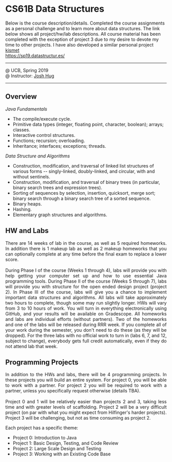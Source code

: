 # CS61B Data Structures 

Below is the course description/details. Completed the course assignments as a personal challenge and to learn more about data structures. The link below shows all project/hw/lab descriptions. All course material has been completed with the exception of project 3 due to my desire to devote my time to other projects. I have also developed a similar personal project [kismet](https://github.com/QuantuMope/kismet) <br />
https://sp19.datastructur.es/

* * *

@ UCB, Spring 2019  
@ Instructor: [Josh Hug](https://www2.eecs.berkeley.edu/Faculty/Homepages/joshhug.html)   

* * *

## Overview

*Java Fundamentals*

- The compile/execute cycle.
- Primitive data types (integer, floating point, character, boolean); arrays; classes.
- Interactive control structures.
- Functions; recursion; overloading.
- Inheritance; interfaces; exceptions; threads.

*Data Structure and Algorithms*

- Construction, modification, and traversal of linked list structures of various forms -- singly-linked, doubly-linked, and circular, with and without sentinels.
- Construction, modification, and traversal of binary trees (in particular, binary search trees and expression trees).
- Sorting of sequences by selection, insertion, quicksort, merge sort; binary search through a binary search tree of a sorted sequence.
- Binary heaps.
- Hashing.
- Elementary graph structures and algorithms.

## HW and Labs

<p align="justify">
There are 14 weeks of lab in the course, as well as 5 required homeworks. In addition there is 1 makeup lab as well as 2 makeup homeworks that you can optionally complete at any time before the final exam to replace a lower score.
<br><br>
During Phase I of the course (Weeks 1 through 4), labs will provide you with help getting your computer set up and how to use essential Java programming tools. During Phase II of the course (Weeks 5 through 7), labs will provide you with structure for the open ended design project (project 2). In Phase III of the course, labs will give you a chance to implement important data structures and algorithms. All labs will take approximately two hours to complete, though some may run slightly longer. HWs will vary from 3 to 10 hours of work. You will turn in everything electronically using GitHub, and your results will be available on Gradescope. All homeworks and labs are individual efforts (without partners). Two of the homeworks and one of the labs will be released during RRR week. If you complete all of your work during the semester, you don't need to do these (as they will be dropped). For the three labs with no official work to turn in (labs 6, 7, and 12, subject to change), everybody gets full credit automatically, even if they do not attend lab that week.
</p>

## Programming Projects
<p align="justify">
In addition to the HWs and labs, there will be 4 programming projects. In these projects you will build an entire system. For project 0, you will be able to work with a partner. For project 2 you will be required to work with a partner, unless you specifically request otherwise (details TBA).
<br><br>
Project 0 and 1 will be relatively easier than projects 2 and 3, taking less time and with greater levels of scaffolding. Project 2 will be a very difficult project (on par with what you might expect from Hilfinger's harder projects). Project 3 will be challenging, but not as time consuming as project 2.
</p>

Each project has a specific theme:

- Project 0: Introduction to Java
- Project 1: Basic Design, Testing, and Code Review
- Project 2: Large Scale Design and Testing
- Project 3: Working with an Existing Code Base